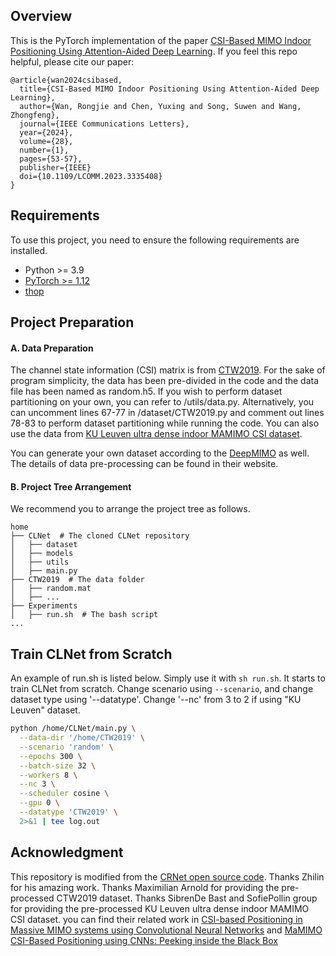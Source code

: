 ## Overview

This is the PyTorch implementation of the paper [CSI-Based MIMO Indoor Positioning Using Attention-Aided Deep Learning](https://ieeexplore.ieee.org/document/10325508).
If you feel this repo helpful, please cite our paper:

```
@article{wan2024csibased,
  title={CSI-Based MIMO Indoor Positioning Using Attention-Aided Deep Learning},
  author={Wan, Rongjie and Chen, Yuxing and Song, Suwen and Wang, Zhongfeng},
  journal={IEEE Communications Letters},
  year={2024},
  volume={28},
  number={1},
  pages={53-57},
  publisher={IEEE}
  doi={10.1109/LCOMM.2023.3335408}
}
```


## Requirements

To use this project, you need to ensure the following requirements are installed.

- Python >= 3.9
- [PyTorch >= 1.12](https://pytorch.org/get-started/locally/)
- [thop](https://github.com/Lyken17/pytorch-OpCounter)

## Project Preparation

#### A. Data Preparation

The channel state information (CSI) matrix is from [CTW2019](https://data.ieeemlc.org/Ds1Detail).
For the sake of program simplicity, the data has been pre-divided in the code and the data file has been named as random.h5. If you wish to perform dataset partitioning on your own, you can refer to /utils/data.py. Alternatively, you can uncomment lines 67-77 in /dataset/CTW2019.py and comment out lines 78-83 to perform dataset partitioning while running the code.
You can also use the data from [KU Leuven ultra dense indoor MAMIMO CSI dataset](https://ieee-dataport.org/open-access/ultra-dense-indoor-mamimo-csi-dataset).

You can generate your own dataset according to the [DeepMIMO](https://www.deepmimo.net/) as well. The details of data pre-processing can be found in their website.

#### B. Project Tree Arrangement

We recommend you to arrange the project tree as follows.

```
home
├── CLNet  # The cloned CLNet repository
│   ├── dataset
│   ├── models
│   ├── utils
│   ├── main.py
├── CTW2019  # The data folder
│   ├── random.mat
│   ├── ...
├── Experiments
│   ├── run.sh  # The bash script
...
```

## Train CLNet from Scratch

An example of run.sh is listed below. Simply use it with `sh run.sh`. It starts to train CLNet from scratch. Change scenario using `--scenario`, and change dataset type using '--datatype'. Change '--nc' from 3 to 2 if using "KU Leuven" dataset.

``` bash
python /home/CLNet/main.py \
  --data-dir '/home/CTW2019' \
  --scenario 'random' \
  --epochs 300 \
  --batch-size 32 \
  --workers 8 \
  --nc 3 \
  --scheduler cosine \
  --gpu 0 \
  --datatype 'CTW2019' \
  2>&1 | tee log.out
```


## Acknowledgment

This repository is modified from the [CRNet open source code](https://github.com/Kylin9511/CRNet). Thanks Zhilin for his amazing work.
Thanks Maximilian Arnold for providing the pre-processed CTW2019 dataset.
Thanks SibrenDe Bast and SofiePollin group for providing the pre-processed KU Leuven ultra dense indoor MAMIMO CSI dataset.
 you can find their related work in [CSI-based Positioning in Massive MIMO systems using Convolutional Neural Networks](https://github.com/sibrendebast/MaMIMO-CSI-positioning-using-CNNs) and [MaMIMO CSI-Based Positioning using CNNs: Peeking inside the Black Box](https://github.com/sibrendebast/inside-the-black-box)
